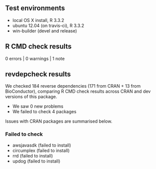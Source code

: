 ## Test environments
* local OS X install, R 3.3.2
* ubuntu 12.04 (on travis-ci), R 3.3.2
* win-builder (devel and release)

## R CMD check results

0 errors | 0 warnings | 1 note

## revdepcheck results

We checked 184 reverse dependencies (171 from CRAN + 13 from BioConductor), comparing R CMD check results across CRAN and dev versions of this package.

 * We saw 0 new problems
 * We failed to check 4 packages

Issues with CRAN packages are summarised below.

### Failed to check

* awsjavasdk (failed to install)
* circumplex (failed to install)
* rrd        (failed to install)
* updog      (failed to install)